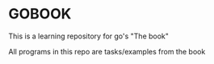 # GOBOOK 

This is a learning repository for go's "The book"

All programs in this repo are tasks/examples from the book


